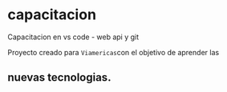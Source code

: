 # capacitacion
Capacitacion en vs code - web api y git

Proyecto creado para `Viamericas`con el objetivo de aprender las 

## nuevas tecnologias.
